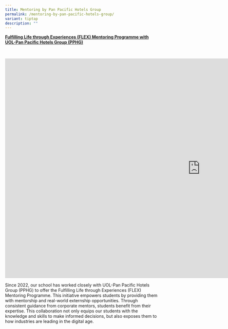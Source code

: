```yaml
---
title: Mentoring by Pan Pacific Hotels Group
permalink: /mentoring-by-pan-pacific-hotels-group/
variant: tiptap
description: ""
---
```

<p><strong><u>Fulfilling Life through Experiences (FLEX) Mentoring Programme with UOL-Pan Pacific Hotels Group (PPHG)</u></strong>
</p>
<p>
<br>
</p>
<div class="iframe-wrapper">
<iframe height="720" width="1280" allowfullscreen="true" frameborder="0" src="https://www.youtube.com/embed/1txu8hFnF5U"></iframe>
</div>
<p>Since 2022, our school has worked closely with UOL-Pan Pacific Hotels
Group (PPHG) to offer the Fulfilling Life through Experiences (FLEX) Mentoring
Programme. This initiative empowers students by providing them with mentorship
and real-world externship opportunities. Through consistent guidance from
corporate mentors, students benefit from their expertise. This collaboration
not only equips our students with the knowledge and skills to make informed
decisions, but also exposes them to how industries are leading in the digital
age.</p>
<p>
<br>
</p>